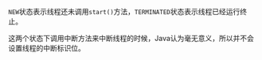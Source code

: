 `NEW`状态表示线程还未调用`start()`方法，`TERMINATED`状态表示线程已经运行终止。

这两个状态下调用中断方法来中断线程的时候，Java认为毫无意义，所以并不会设置线程的中断标识位。

